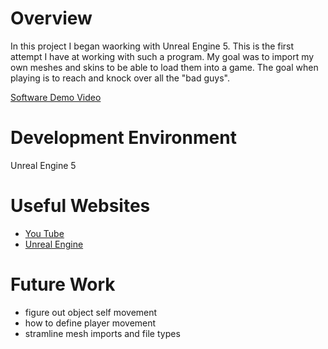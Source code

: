 # Overview

In this project I began waorking with Unreal Engine 5. This is the first attempt I have at working with such a program. My goal was to import my own meshes and skins to be able to load them into a game. The goal when playing is to reach and knock over all the "bad guys".

[Software Demo Video](https://www.youtube.com/watch?v=-9gcspqU31I)

# Development Environment

Unreal Engine 5

# Useful Websites

* [You Tube](https://www.youtube.com/)
* [Unreal Engine](https://www.unrealengine.com/en-US/unreal-engine-5?utm_source=GoogleSearch&utm_medium=Performance&utm_campaign=an*3Q_pr*UnrealEngine_ct*Search_pl*Brand_co*US&utm_id=17086214833&sub_campaign=&utm_content=existing&utm_term=unreal%20engine)

# Future Work

* figure out object self movement
* how to define player movement
* stramline mesh imports and file types